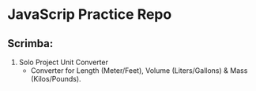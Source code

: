 # JavaScrip Practice Repo

## Scrimba:

01. Solo Project Unit Converter
    - Converter for Length (Meter/Feet), Volume (Liters/Gallons) & Mass (Kilos/Pounds).